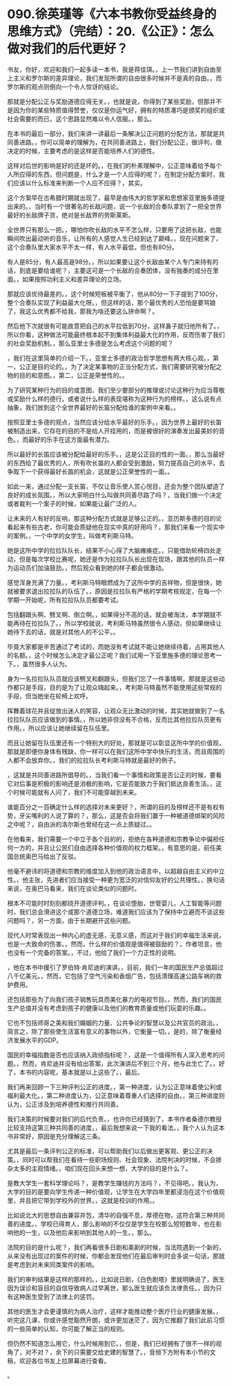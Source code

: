 # 090.徐英瑾等《六本书教你受益终身的思维方式》（完结）：20.《公正》：怎么做对我们的后代更好？

书友，你好，欢迎和我们一起多读一本书，我是蒋佳琪。，上一节我们讲到自由至上主义和罗尔斯的差异理论，我们发现所谓的自由很多时候并不是真的自由。，而罗尔斯的观点则倒向一个令人惊讶的结论。

那就是分配公正与奖励道德应得无关。，也就是说，你得到了某些奖励，但那并不是因为你的某些特质值得赞誉，仅仅是你运气好，拥有的特质凑巧是颁奖的组织或社会需要的而已，这个思路显然难以令人信服。，那么。

在本书的最后一部分，我们来讲一讲最后一条解决公正问题的分配方法，那就是共同善进路。，你可以简单的理解为，在共同善进路上，我们分配公正，做评判，做决定的时候，主要考虑的是这样是否能培养人们的德性。

这样对后世的影响是好的还是坏的。，在我们的朴素理解中，公正意味着给予每个人所应得的东西，但问题是，什么才是一个人应得的呢？，在制定分配方案时，我们应该以什么标准来判断一个人应不应得？，其实。

这个方案早在古希腊时期就出现了，最早是由伟大的哲学家和思想家亚里施多德提出来的。，当时有一个很著名的长敌问题，说一个长敌的合奏队拿到了一把全世界最好的长敌牌子货，绝对是长敌界的劳斯莱斯。

全世界只有那么一把。，哪怕你吹长敌的水平不怎么样，只要用了这把长敌，也能瞬间吹出最动听的音乐，让所有的人感觉人生已经到达了巅峰。，现在问题来了，这个合奏队里大家水平不太一样，有人水平最低，但也有80分。

有人是85分，有人最高是98分。，所以如果要让这个长敌由某个人专门来持有的话，到底是要给谁呢？，主要这可是一个长敌的合奏团体，没有独奏的成分在里面。，如果按照功利主义和差异理论的立场。

那就应该优待最差的。，这个时候短板被平衡了，他从80分一下子提到了100分，整个合奏队实现了利益最大化呀。，但这样的话，那个最优秀的人恐怕是要骂娘了，我这么优秀都不给我，那我为啥还要这么拼命啊？。

然后他下次就很有可能故意把自己的水平拉低到70分，这样鼻子就归他所有了。，所以你看，这种做法可能最终根本起不到集体利益最大化的作用，反而伤害了我们的社会奖励机制。，那么亚里士多德是怎么考虑这个问题的呢？

，我们在这里简单的介绍一下。，亚里士多德的政治哲学思想有两大核心观。，第一，公正是目的论的。，为了决定某事物的正当分配方式，我们需要研究被分配之物的目的和意图。，第二，公正是荣誉性的。。

为了研究某种行为的目的或意图，我们至少要部分的推理或讨论这种行为应当尊敬或奖励什么样的德行，或者说什么样的表现堪称为这种行为的榜样。，这么说有点抽象，我们放到这个全世界最好的长笛分配给谁的案例中来看。。

按照亚里士多德的观点，当然应该分给水平最好的乐手。，因为世界上最好的长笛被制造出来，它存在的目的不是给人开挂用的，而是被很好的演奏发出最美妙的音色。，而最好的乐手在这方面最有潜力。

所以最好的长笛应该被分配给最好的乐手。，这是公正目的性的一面。，那么当最好的东西给了最优秀的人，所有吹长笛的人都会受到激励，努力提高自己的水平，去争取下一个获得最好长笛的机会，这就是公正荣誉性的一面。。

如此一来，通过分配一支长笛，不仅让音乐使人赏心悦目，还会为整个团队塑造了良好的成长氛围。，所以大家明白什么叫做共同善尽路了吗？，当我们做一个决定或者裁判一个案子的时候，如果能让最广泛的人。

让未来的人有好的反响，那这种分配方式就是足够公正的。，亚历斯多德的目的论看起来有些古老，你可能会质疑他在现实中真的好用吗？，那我们来看一个现实中的案例。，一个中学的女学生，叫做考利斯马特。

她是这所中学的拉拉队队长，结果不小心得了大脑瘫痪症。，只能借助轮椅四处走动，但是每次学校比赛呢，她还是作为拉拉队队长出现在现场，跟其他的队员一样为运动员们加油鼓劲。，然后观众看到她的样子都会很激动。

感觉浑身充满了力量。，考利斯马特眼燃成为了这所中学的吉祥物，但是很快，她就被要求退出拉拉队的队伍了。，原因是拉拉队有严格的学期考核规定，在每一个学期一开始呢，所有拉拉队队员都要考试。

包括翻跟头啊、劈叉啊、倒立啊。，如果得分不高的话，就会被淘汰，本学期就不能再待在拉拉队了。，所以学校就说，考利斯马特虽然很令人感动，但如果继续让她待下去的话，就是对其他人的不公平。。

毕竟大家都是辛苦通过了考试的，而她没有考试就不能让她继续待着，占用其他人的名额。，这个时候怎么决定才最公正呢？我们试用一下亚里施多德的理论思考一下。，虽然很多人认为。

身为一名拉拉队队员就应该劈叉和翻跟头，但我们忘了一件事情啊，那就是这些动作都只是手段，目的是为了让观众嗨起来。，考利斯马特虽然不能使用这些常规的手段，但当她坐在轮椅上欢呼。

挥舞着球花并且绽放出迷人的笑容，让观众无比激动的时候，其实她就做到了一名拉拉队队员应该做到的事情。，所以她非但没有不合格，反而比其他拉拉队员更有作用。，所以应该让她继续留在队伍里。

而且让她留在队伍里还有一个特别大的好处，那就是可以彰显这所中学的价值观，那就是即便你身体有残缺，你一样可以在我们这所中学中快乐的生活，而且周围的人都不会放弃你。，我们的拉拉队长考利斯马特就是最好的例子。

，这就是共同善进路所倡导的。，当我们看一个事情和政策是否公正的时候，要看它对后事是积极的影响还是消极的影响，它是否能致力于我们抵达良善生活。，这个时候可能就有人问了，我们不可能穿越到未来。

谁能百分之一百确定什么样的选择对未来更好？，所谓的目的及榜样还不是有权有势，牙尖嘴利的人说了算的？，那么，这是否会将我们置于一种被道德绑架的风险之中呢？，自由派的洛尔斯也曾经在这一点上质疑过。。

在他看来，我们需要一个中立于各个目的的，拒绝在各种道德和宗教争论中偏袒任何一方的，并且让公民们自由选择各种价值观的权力框架。，有意思的是，前任美国总统奥巴马给出了反驳。

他毫不避讳的将道德和宗教的维度加入到他的政治语言中，以超越自由主义的中立性。，他主张，先进者们应当接受一种更为宽泛的对信仰友好的公共理性。，换句话来说，在奥巴马看来，我们在谈论类似的问题时。

根本不可能时时刻刻都绕开道德评判。，在谈论堕胎，世管婴儿，人工智能等问题时，我们总会滑进这个或那个道德立场，难道我们应该为了保持中立避而不谈这些问题吗？，另一方面，由于长期避开这些问题。

现代人时常表现出一种内心的虚无感，无意义感，而这对于我们的幸福生活来说，也是一大致命的伤害。，然而，什么样的价值观是值得被鼓励的？，作者坦言，他也没有一个完备的答案。，不过，他给了我们一个力正性的说明。

，他在本书中援引了罗伯特·肯尼迪的演讲。，目前，我们一年的国民生产总值超过八千亿美元。，然而，它包括了空气污染和香烟广告，包括清理高速公路车祸的救护费用。

还包括那些为了向我们孩子销售玩具而美化暴力的电视节目。，然而，我们的国民生产总值并没有考虑到孩子的健康以及他们的教育质量或他们玩耍的乐趣。。

它也不包括师哥之美和我们婚姻的力量、公共争论的智慧以及公共官员的政治。，简言之，除了那些使生活富有意义的事物以外，它衡量一切。，是的，除了衡量经济发展水平的GDP。

国民的幸福指数是否也应该纳入政绩指标呢？，这是一个值得所有人深入思考的问题。，然而，肯尼迪并没有给出答案，此次演讲后不到三个月，他与此生亡了。，好了，本书的内容呢，基本就是以上这些了。，最后。

我们再来回顾一下三种评判公正的进度。，第一种进度，认为公正意味着使公利或福利最大化。，第二种进度认为，公正意味着尊重人们选择的自由。，第三种进度则认为，公正涉及到培养德性和推行共同善。

我们决策的时候要对我们的后代负责。，也许你已经猜到了，本书作者桑德尔教授比较支持这第三种共同善的进度。，最后我想来说一下我的看法。，我个人认为这本书非常好，原因是充分理解这三条。

尤其是最后一条评判公正的标准，可以帮助我们以后做出更客观、更公正的决策。，同时可以帮我们在看待一些职场规则、社会现象、法院判决的时候，不会掺杂太多的主观情绪。，咱们现在回头来想一想，大学的目的是什么？。

是教大学生一套科学理论吗？，是教学生赚钱的方法吗？，不见得吧。，我认为，大学的目的是要向学生传递一种价值观，让学生在大学四年里都浸泡在这个价值观里，并且把它带到学校外的世界。，这就是校训的作用。。

比如说北大的思想自由兼容并包，清华的自强不息，厚德在物，这符合第三种共同善的进度。，学校已得育人，那么影响的不仅仅是学生在校那么短短数年，也在影响他的一生，以及他后来影响到其他人的一生。，那么。

法院的目的是什么呢？，我们再看很多日剧和美剧的时候，当法院遇到一个新的，从来没有出现过的案件的时候，你都会发现他们在最后审判时会多说一句话，那就是考虑到对未来同类案件的影响。

我们的审判结果是这样的那样的。，比如说日剧，《白色剧塔》里就明确说了，医生因为误诊和盲目的自信导致病人过早离世，那么医生就应该负法律责任。，因为只有这种医生受到了法律上的惩罚。

其他的医生才会更谨慎的为病人治疗，这样才能推动整个医疗行业的健康发展。，听完这几课，你或许感觉豁然开朗，或许更加迷茫了，因为它推翻了我们此前习惯的一些简单的认知，你可能了解正当的规则。

但仍然不知道怎么用它，什么时候用到它。，但是，我们已经拥有了很不一样的视角了，对不对？，余下的只需要交给史建的智慧了。，音频下方附有本小节的文稿，欢迎各位书友上拉屏幕进行查看。

。